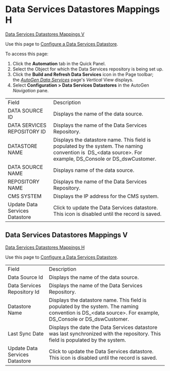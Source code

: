 # Data Services Datastores Mappings H

[Data Services Datastores Mappings V](#Data_Services_Datastores_V)

<div class="use">

Use this page to [Configure a Data Services
Datastore](../Use_Cases/Configure_a_DS_Datastore.htm).

</div>

To access this page:

1.  Click the **Automation** tab in the Quick Panel.
2.  Select the Object for which the Data Services repository is being
    set up.
3.  Click the **Build and Refresh Data Services** icon in the Page
    toolbar; the *[AutoGen Data
    Services](AutoGen_Data_Services.htm)* page's *Vertical* View
    displays.
4.  Select **Configuration \> Data Services Datastores** in the AutoGen
    *Navigation*
pane.

|                                |                                                                                                                                                                 |
| ------------------------------ | --------------------------------------------------------------------------------------------------------------------------------------------------------------- |
| Field                          | Description                                                                                                                                                     |
| DATA SOURCE ID                 | Displays the name of the data source.                                                                                                                           |
| DATA SERVICES REPOSITORY ID    | Displays the name of the Data Services Repository.                                                                                                              |
| DATASTORE NAME                 | Displays the datastore name. This field is populated by the system. The naming convention is  DS\_\<data source\>. For example, DS\_Console or DS\_dswCustomer. |
| DATA SOURCE NAME               | Displays name of the data source.                                                                                                                               |
| REPOSITORY NAME                | Displays the name of the Data Services Repository.                                                                                                              |
| CMS SYSTEM                     | Displays the IP address for the CMS system.                                                                                                                     |
| Update Data Services Datastore | Click to update the Data Services datastore. This icon is disabled until the record is saved.                                                                   |

## <span id="Data_Services_Datastores_V"></span>Data Services Datastores Mappings V

[Data Services Datastores Mappings
H](Data_Services_Datastores_Mappings_H.htm)

<div class="use">

Use this page to [Configure a Data Services
Datastore](../Use_Cases/Configure_a_DS_Datastore.htm).

</div>

|                                |                                                                                                                                                                |
| ------------------------------ | -------------------------------------------------------------------------------------------------------------------------------------------------------------- |
| Field                          | Description                                                                                                                                                    |
| Data Source Id                 | Displays the name of the data source.                                                                                                                          |
| Data Services Repository Id    | Displays the name of the Data Services Repository.                                                                                                             |
| Datastore Name                 | Displays the datastore name. This field is populated by the system. The naming convention is DS\_\<data source\>. For example, DS\_Console or DS\_dswCustomer. |
| Last Sync Date                 | Displays the date the Data Services datastore was last synchronized with the repository. This field is populated by the system.                                |
| Update Data Services Datastore | Click to update the Data Services datastore. This icon is disabled until the record is saved.                                                                  |
